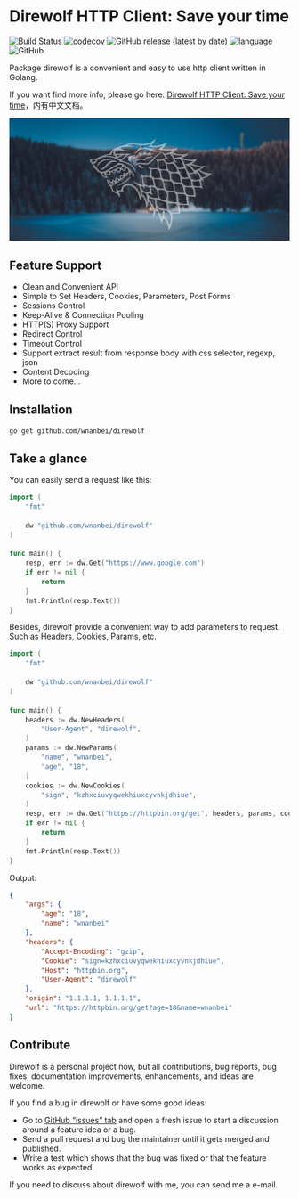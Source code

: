 # Direwolf HTTP Client: Save your time

[![Build Status](https://travis-ci.org/wnanbei/direwolf.svg?branch=master)](https://travis-ci.org/wnanbei/direwolf)
[![codecov](https://codecov.io/gh/wnanbei/direwolf/branch/dev/graph/badge.svg)](https://codecov.io/gh/wnanbei/direwolf)
![GitHub release (latest by date)](https://img.shields.io/github/v/release/wnanbei/direwolf)
![language](https://img.shields.io/badge/language-Golang%201.13%2B-blue)
![GitHub](https://img.shields.io/github/license/wnanbei/direwolf)

Package direwolf is a convenient and easy to use http client written in Golang.

If you want find more info, please go here: [Direwolf HTTP Client: Save your time](https://wnanbei.github.io/direwolf/)，内有中文文档。

![direwolf](docs/assets/cover.jpg)

## Feature Support

- Clean and Convenient API
- Simple to Set Headers, Cookies, Parameters, Post Forms
- Sessions Control
- Keep-Alive & Connection Pooling
- HTTP(S) Proxy Support
- Redirect Control
- Timeout Control
- Support extract result from response body with css selector, regexp, json
- Content Decoding
- More to come...

## Installation

```text
go get github.com/wnanbei/direwolf
```

## Take a glance

You can easily send a request like this:

```go
import (
    "fmt"

    dw "github.com/wnanbei/direwolf"
)

func main() {
    resp, err := dw.Get("https://www.google.com")
    if err != nil {
        return
    }
    fmt.Println(resp.Text())
}
```

Besides, direwolf provide a convenient way to add parameters to request. Such
as Headers, Cookies, Params, etc.

```go
import (
    "fmt"

    dw "github.com/wnanbei/direwolf"
)

func main() {
    headers := dw.NewHeaders(
        "User-Agent", "direwolf",
    )
    params := dw.NewParams(
        "name", "wnanbei",
        "age", "18",
    )
    cookies := dw.NewCookies(
        "sign", "kzhxciuvyqwekhiuxcyvnkjdhiue",
    )
    resp, err := dw.Get("https://httpbin.org/get", headers, params, cookies)
    if err != nil {
        return
    }
    fmt.Println(resp.Text())
}
```

Output:

```json
{
    "args": {
        "age": "18",
        "name": "wnanbei"
    },
    "headers": {
        "Accept-Encoding": "gzip",
        "Cookie": "sign=kzhxciuvyqwekhiuxcyvnkjdhiue",
        "Host": "httpbin.org",
        "User-Agent": "direwolf"
    },
    "origin": "1.1.1.1, 1.1.1.1",
    "url": "https://httpbin.org/get?age=18&name=wnanbei"
}
```

## Contribute

Direwolf is a personal project now, but all contributions, bug reports, bug fixes, documentation improvements, enhancements, and ideas are welcome.

If you find a bug in direwolf or have some good ideas:

 - Go to [GitHub “issues” tab](https://github.com/wnanbei/direwolf/issues) and open a fresh issue to start a discussion around a feature idea or a bug.
 - Send a pull request and bug the maintainer until it gets merged and published.
 - Write a test which shows that the bug was fixed or that the feature works as expected.

If you need to discuss about direwolf with me, you can send me a e-mail.
